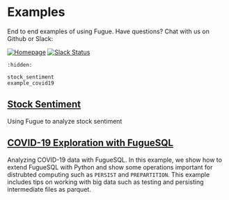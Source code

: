 # Examples

End to end examples of using Fugue. Have questions? Chat with us on Github or Slack:

[![Homepage](https://img.shields.io/badge/fugue-source--code-red?logo=github)](https://github.com/fugue-project/fugue)
[![Slack Status](https://img.shields.io/badge/slack-join_chat-white.svg?logo=slack&style=social)](http://slack.fugue.ai)


```{toctree}
:hidden:

stock_sentiment
example_covid19
```

## [Stock Sentiment](stock_sentiment.ipynb)
Using Fugue to analyze stock sentiment

## [COVID-19 Exploration with FugueSQL](example_covid19.ipynb)
Analyzing COVID-19 data with FugueSQL. In this example, we show how to extend FugueSQL with Python and show some operations important for distrubted computing such as `PERSIST` and `PREPARTITION`. This example includes tips on working with big data such as testing and persisting intermediate files as parquet.